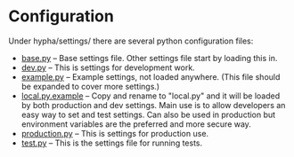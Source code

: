 # Configuration

Under hypha/settings/ there are several python configuration files:

* [base.py](base.py.md) – Base settings file. Other settings file start by loading this in.
* [dev.py](dev.py.md) – This is settings for development work.
* [example.py](example.py.md) – Example settings, not loaded anywhere. (This file should be expanded to cover more settings.)
* [local.py.example](example.py.md) – Copy and rename to "local.py" and it will be loaded by both production and dev settings. Main use is to allow developers an easy way to set and test settings. Can also be used in production but environment variables are the preferred and more secure way.
* [production.py](production.py.md) – This is settings for production use.
* [test.py](test.py.md) – This is the settings file for running tests.
